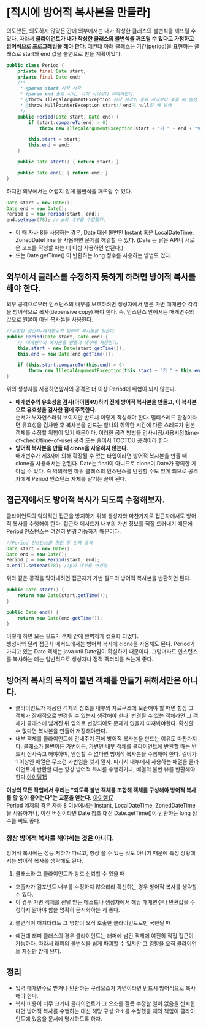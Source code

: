 # [적시에 방어적 복사본을 만들라]
의도했든, 의도하지 않았든 간에 외부에서는 내가 작성한 클래스의 불변식을 깨뜨릴 수 있다. 따라서 **클라이언트가 내가 작성한 클래스의 불변식을 깨뜨릴 수 있다고 가정하고 방어적으로 프로그래밍을 해야 한다.** 예컨대 아래 클래스는 기간(period)을 표현하는 클래스로 start와 end 값을 불변으로 만들 계획이었다.

```JAVA
public class Period {
    private final Date start;
    private final Date end;
    /**
     * @param start 시작 시각
     * @param end 종료 시각, 시작 시각보다 뒤여야한다.
     * @throw IllegalArgumentException 시작 시각이 종료 시각보다 늦을 때 발생
     * @throw NullPointerException start나 end가 null일 때 발생
     */
    public Period(Date start, Date end) {
        if (start.compareTo(end) > 0)
            throw new IllegalArgumentException(start + "가 " + end + "보다 늦다.");

        this.start = start;
        this.end = end;
    }

    public Date start() { return start; }

    public Date end() { return end; }
}
```
하지만 외부에서는 어렵지 않게 불변식을 깨뜨릴 수 있다.

```JAVA
Date start = new Date();
Date end = new Date();
Period p = new Period(start, end);
end.setYear(78); // p의 내부를 수정했다.
```
* 이 때 자바 8을 사용하는 경우, Date 대신 불변인 Instant 혹은 LocalDateTime, ZonedDateTime 을 사용하면 문제를 해결할 수 있다. (Date 는 낡은 API니 새로운 코드를 작성할 때는 더 이상 사용하면 안된다.)
* 또는 Date.getTime() 이 반환하는 long 정수를 사용하는 방법도 있다.

## 외부에서 클래스를 수정하지 못하게 하려면 방어적 복사를 해야 한다.
외부 공격으로부터 인스턴스의 내부를 보호하려면 생성자에서 받은 가변 매개변수 각각을 방어적으로 복사(depensive copy) 해야 한다. 즉, 인스턴스 안에서는 매개변수의 값으로 원본이 아닌 복사본을 사용한다.  
```JAVA
//수정한 생성자-매개변수의 방어적 복사본을 만든다.
public Period(Date start, Date end) {
    // 매개변수의 복사본을 만들어 내부에 저장한다.
    this.start = new Date(start.getTime());
    this.end = new Date(end.getTime());

    if (this.start.compareTo(this.end) > 0)
        throw new IllegalArgumentException(this.start + "가 " + this.end + "보다 늦다.");
}
```
위의 생성자를 사용하면앞서의 공격은 더 이상 Period에 위협이 되지 않는다.  
* **매개변수의 유효성을 검사(아이템49)하기 전에 방어적 복사본을 만들고, 이 복사본으로 유효성을 검사한 점에 주목한다.**  
순서가 부자연스러워 보이지만 반드시 이렇게 작성해야 한다. 멀티스레드 환경이라면 유효성을 검사한 후 복사본을 만드는 찰나의 취약한 시간에 다른 스레드가 원본 객체를 수정할 위험이 있기 때문이다. 이러한 공격 방법을 검사시점/사용시점(time-of-check/time-of-use) 공격 또는 줄여서 TOCTOU 공격이라 한다. 
* **방어적 복사본을 만들 때 clone을 사용하지 않는다.**  
매개변수가 제3자에 의해 확장될 수 있는 타입이라면 방어적 복사본을 만들 때 clone을 사용해서는 안된다.  Date는 final이 아니므로 clone이 Date가 정의한 게 아닐 수 있다. 즉 악의적인 하위 클래스의 인스턴스를 반환할 수도 있게 되므로 공격자에게 Period 인스턴스 자체를 맡기는 꼴이 된다.  

## 접근자에서도 방어적 복사가 되도록 수정해보자.
클라이언트의 악의적인 접근을 방지하기 위해 생성자와 마찬가지로 접근자에서도 방어적 복사를 수행해야 한다. 접근자 메서드가 내부의 가변 정보를 직접 드러내기 때문에 Period 인스턴스는 여전히 변경 가능하기 때문이다. 

```JAVA
//Period 인스턴스를 향한 두 번째 공격
Date start = new Date();
Date end = new Date();
Period p = new Period(start, end);
p.end().setYear(78); //p의 내부를 변경함
```
위와 같은 공격을 막아내려면 접근자가 가변 필드의 방어적 복사본을 반환하면 된다.

```JAVA
public Date start() {
    return new Date(start.getTime());
}

public Date end() {
    return new Date(end.getTime());
}
```
이렇게 하면 모든 필드가 객체 안에 완벽하게 캡슐화 되었다.  
생성자와 달리 접근자 메서드에서는 방어적 복사에 clone을 사용해도 된다. Period가 가지고 있는 Date 객체는 java.util.Date임이 확실하기 때문이다. 그렇더라도 인스턴스를 복사하는 데는 일반적으로 생성자나 정적 팩터리를 쓰는게 좋다.  

## 방어적 복사의 목적이 불변 객체를 만들기 위해서만은 아니다.
* 클라이언트가 제공한 객체의 참조를 내부의 자료구조에 보관해야 할 때면 항상 그 객체가 잠재적으로 변경될 수 있는지 생각해야 한다. 변경될 수 있는 객체라면 그 객체가 클래스에 넘겨진 뒤 임의로 변경되어도 문제가 없을지 따져봐야한다. 확신할 수 없다면 복사본을 만들어 저장해야한다. 
* 내부 객체를 클라이언트에 건네주기 전에 방어적 복사본을 만드는 이유도 마찬가지다. 클래스가 불변이든 가변이든, 가변인 내부 객체를 클라이언트에 반환할 때는 반드시 심사숙고 해야하며, 안심할 수 없다면 방어적 복사본을 수행해야 한다. 길이가 1 이상인 배열은 무조건 가변임을 잊지 말자. 따라서 내부에서 사용하는 배열을 클라이언트에 반환할 때는 항상 방어적 복사를 수행하거나, 배열의 불변 뷰를 반환해야 한다.[아이템15](04장/아이템_15/클래스와_멤버의_접근_권한을_최소화하라.md)

**이상의 모든 작업에서 우리는 "되도록 불변 객체를 조합해 객체를 구성해야 방어적 복사를 할 일이 줄어는다"는 교훈을 얻는다.** [아이템17](04장/아이템_17/변경_가능성을_최소화하라.md)  
Period 예제의 경우 자바 8 이상에서는 Instant, LocalDateTime, ZonedDateTime을 사용하거나, 이전 버전이라면 Date 참조 대신 Date.getTime()이 반환하는 long 정수를 써도 좋다.  

### 항상 방어적 복사를 해야하는 것은 아니다.
방어적 복사에는 성능 저하가 따르고, 항상 쓸 수 있는 것도 아니기 때문에 특정 상황에서는 방어적 복사를 생략해도 된다.  
1. 클래스와 그 클라이언트가 상호 신뢰할 수 있을 때  
* 호출자가 컴포넌트 내부를 수정하지 않으리라 확신하는 경우 방어적 복사를 생략할 수 있다.  
* 이 경우 가변 객체를 전달 받는 메소드나 생성자에서 해당 매개변수나 반환값을 수정하지 말아야 함을 명확히 문서화하는 게 좋다.  
2. 불변식이 깨지더라도 그 영향이 오직 호출한 클라이언트로만 국한될 때  
* 예컨대 래퍼 클래스의 경우 클라이언트는 래퍼에 넘긴 객체에 여전히 직접 접근이 가능하다.   따라서 래퍼의 불변식을 쉽게 파괴할 수 있지만 그 영향을 오직 클라이언트 자신만 받게 된다.  

## 정리
* 입력 매개변수로 받거나 반환하는 구성요소가 가변이라면 반드시 방어적으로 복사해야 한다.  
* 복사 비용이 너무 크거나 클라이언트가 그 요소를 잘못 수정할 일이 없음을 신뢰한다면 방어적 복사를 수행하는 대신 해당 구성 요소를 수정했을 때의 책임이 클라이언트에 있음을 문서에 명시하도록 하자.